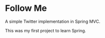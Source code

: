 Follow Me
=========

A simple Twitter implementation in Spring MVC.

This was my first project to learn Spring.

